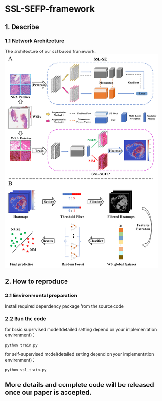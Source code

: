 # SSL-SEFP-framework
## 1. Describe
### 1.1 Network Architecture
The architecture of our ssl based framework. ![avatar](/SSL-SEFP.png)

## 2. How to reproduce
### 2.1 Environmental preparation
Install required dependency package from the source code
 
### 2.2 Run the code
for basic supervised model(detailed setting depend on your implementation environment)：

```python train.py```

for self-supervised model(detailed setting depend on your implementation environment)：

```python ssl_train.py```



## More details and complete code will be released once our paper is accepted.
